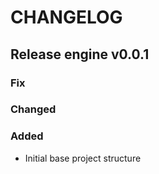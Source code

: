 # CHANGELOG

## Release engine v0.0.1

### Fix

### Changed

### Added

- Initial base project structure